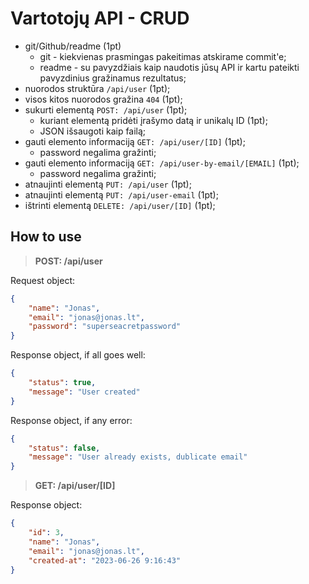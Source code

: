 # Vartotojų API - CRUD
 
 -   git/Github/readme (1pt)
     -   git - kiekvienas prasmingas pakeitimas atskirame commit'e;
     -   readme - su pavyzdžiais kaip naudotis jūsų API ir kartu pateikti pavyzdinius gražinamus rezultatus;
 -   nuorodos struktūra `/api/user` (1pt);
 -   visos kitos nuorodos gražina `404` (1pt);
 -   sukurti elementą `POST: /api/user` (1pt);
     -   kuriant elementą pridėti įrašymo datą ir unikalų ID (1pt);
     -   JSON išsaugoti kaip failą;
 -   gauti elemento informaciją `GET: /api/user/[ID]` (1pt);
     -   password negalima gražinti;
 -   gauti elemento informaciją `GET: /api/user-by-email/[EMAIL]` (1pt);
     -   password negalima gražinti;
 -   atnaujinti elementą `PUT: /api/user` (1pt);
 -   atnaujinti elementą `PUT: /api/user-email` (1pt);
 -   ištrinti elementą `DELETE: /api/user/[ID]` (1pt);
 
 ## How to use
 
 > **POST: /api/user**
 
 Request object:
 
 ```json
 {
     "name": "Jonas",
     "email": "jonas@jonas.lt",
     "password": "superseacretpassword"
 }
 ```
 
 Response object, if all goes well:
 
 ```json
 {
     "status": true,
     "message": "User created"
 }
 ```
 
 Response object, if any error:
 
 ```json
 {
     "status": false,
     "message": "User already exists, dublicate email"
 }
 ```
 
 > **GET: /api/user/[ID]**
 
 Response object:
 
 ```json
 {
     "id": 3,
     "name": "Jonas",
     "email": "jonas@jonas.lt",
     "created-at": "2023-06-26 9:16:43"
 }
 ```